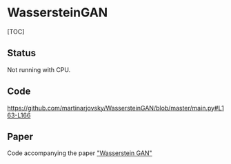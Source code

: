 # WassersteinGAN

[TOC]

## Status 

Not running with CPU.

## Code

https://github.com/martinarjovsky/WassersteinGAN/blob/master/main.py#L163-L166

## Paper

Code accompanying the paper ["Wasserstein GAN"](https://arxiv.org/abs/1701.07875)